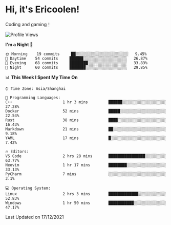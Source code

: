 # Hi, it's Ericoolen!
Coding and gaming！

<!--START_SECTION:waka-->
![Profile Views](http://img.shields.io/badge/Profile%20Views-2-blue)

**I'm a Night 🦉** 

```text
🌞 Morning    19 commits     ██░░░░░░░░░░░░░░░░░░░░░░░   9.45% 
🌆 Daytime    54 commits     ██████░░░░░░░░░░░░░░░░░░░   26.87% 
🌃 Evening    68 commits     ████████░░░░░░░░░░░░░░░░░   33.83% 
🌙 Night      60 commits     ███████░░░░░░░░░░░░░░░░░░   29.85%

```


📊 **This Week I Spent My Time On** 

```text
⌚︎ Time Zone: Asia/Shanghai

💬 Programming Languages: 
C++                      1 hr 3 mins         ██████░░░░░░░░░░░░░░░░░░░   27.28% 
Docker                   52 mins             █████░░░░░░░░░░░░░░░░░░░░   22.54% 
Rust                     38 mins             ████░░░░░░░░░░░░░░░░░░░░░   16.43% 
Markdown                 21 mins             ██░░░░░░░░░░░░░░░░░░░░░░░   9.18% 
YAML                     17 mins             █░░░░░░░░░░░░░░░░░░░░░░░░   7.42%

🔥 Editors: 
VS Code                  2 hrs 28 mins       ████████████████░░░░░░░░░   63.77% 
Neovim                   1 hr 17 mins        ████████░░░░░░░░░░░░░░░░░   33.13% 
PyCharm                  7 mins              ░░░░░░░░░░░░░░░░░░░░░░░░░   3.1%

💻 Operating System: 
Linux                    2 hrs 3 mins        █████████████░░░░░░░░░░░░   52.83% 
Windows                  1 hr 50 mins        ███████████░░░░░░░░░░░░░░   47.17%

```


 Last Updated on 17/12/2021
<!--END_SECTION:waka-->


